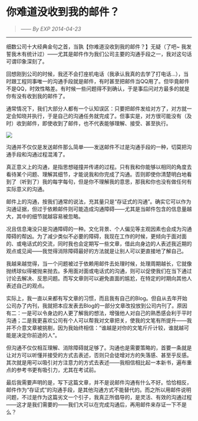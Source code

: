 # 你难道没收到我的邮件？
> *—— By EXP 2014-04-23*

------


细数公司十大经典金句之首，当孰【你难道没收到我的邮件？】无疑（了吧~ 我发誓我木有统计过）——尤其是邮件作为我们公司主要的沟通手段之一，我对这句话可谓印象深刻了。

回想刚到公司的时候，我还不会打座机电话（我承认我真的去学了打电话...），当时跟工程同事唯一的沟通手段就是邮件，有时甚至把邮件当QQ用了。但毕竟邮件不是QQ，时效性略差。有时候一些问题得不到确认，于是事后问对方最多的就是你有没有收到我的邮件了。

通常情况下，我们大部分人都有一个认知误区：只要把邮件发给对方了，对方就一定会知晓并执行，于是自己的沟通任务就完成了。但事实是，对方很可能没有（及时）收到邮件，即使收到了邮件，也不代表能够理解、接受、甚至执行。

![](/res/img/article/20180613_07.png)

沟通并不仅仅是发送邮件那么简单——发送邮件不过是沟通手段的一种，切莫把沟通手段和沟通过程混淆了。

真正意义上的沟通，是指思想碰撞并传递的过程。只有我和你能够以相同的角度去看待某个问题、理解其细节，才能说我和你完成了沟通。否则即使你清楚明白地看到了（听到了）我的每字每句，但是你不理解我的意思，那我和你也没有做任何有实际意义的沟通。

邮件上的沟通，按我们通常的说法，充其量只是“存证式的沟通”。确实它可以作为沟通证据，但过于依赖邮件则可能造成沟通障碍——尤其是当邮件包含的信息量越大，其中的细节就越容易被忽略。

况且信息淹没只是沟通障碍的一种。文化背景、个人偏见等主观因素也会成为沟通障碍的帮凶。为了减少类似不必要的障碍，我现在工作的时候，更倾向于面对面的、或电话式的交流，同时我也会定期写一些文章，借此向身边的人表述我近期的观点或见闻——我觉得消除障碍最好的方法就是让别人可以更直接地了解自己。

我越来越觉得，当一个问题被过于依赖用邮件去处理时候，处理周期越长，它就像抛绣球似得被抛来抛去。多用面对面或电话式的沟通，则可以促使我们在当下通过讨论去解决、反思问题。而写文章则可以避免直面的尴尬，在特定的时期向其他人表述自己的观点。

实际上，我一直以来都有写文章的习惯，而且我有自己的Blog。但自从去年开始公司办了内刊，我就把本应发表去Blog的一部分文章改投放到公司内刊了。原因有二：一是可以令身边的人更了解我的想法，增强他人对自己的熟悉感会利于平时沟通；二是我更喜欢公司有个人可以帮我对文章把关，使我的文笔有所提升——我并不介意文章被挑剔，因为我始终相信：“谁越是对你的文笔斤斤计较，谁就越可能是决定你前途的人”。

但沟通不仅仅相互理解、消除障碍就足够了。沟通也是需要策略的，首要一条就是让对方可以听懂并接受的方式去表述，否则只会徒增对方的失落感、甚至乎反感。其次就是用可以吸引对方注意力的方式去表述——我相信相比起一本新书，遍布重点的参考书更有吸引力，尤其在考试前。

最后我需要声明的是，写下这篇文章，并不是说邮件沟通有什么不好。恰恰相反，邮件作为“存证式”的沟通手段，是其他沟通方式不能替代的。而之所以用邮件说明问题，不过是作为这篇劣文一个引子，我真正所倡导的，是灵活、有效的沟通过程——这才是我们需要的——我们大可以在完成沟通后，再用邮件来存证一下不是么？
